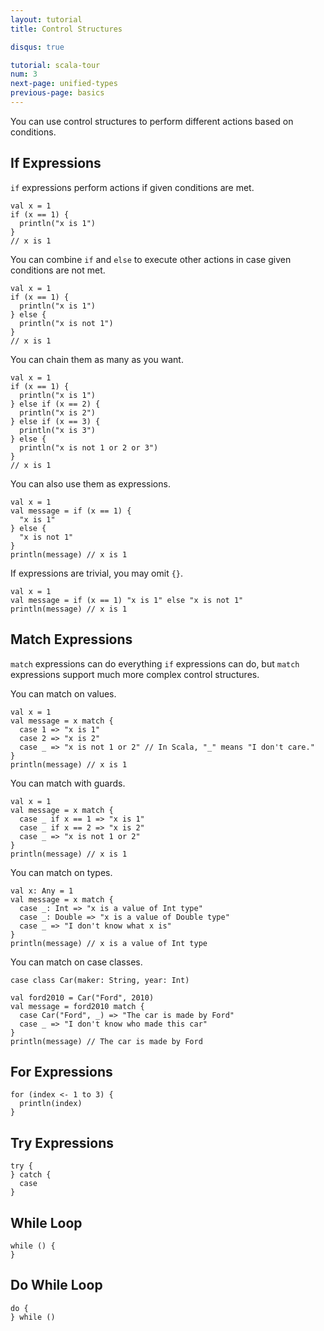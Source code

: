```yaml
---
layout: tutorial
title: Control Structures

disqus: true

tutorial: scala-tour
num: 3
next-page: unified-types
previous-page: basics
---
```


You can use control structures to perform different actions based on conditions.

## If Expressions

`if` expressions perform actions if given conditions are met.

```
val x = 1
if (x == 1) {
  println("x is 1")
}
// x is 1
```

You can combine `if` and `else` to execute other actions in case given conditions are not met.

```
val x = 1
if (x == 1) {
  println("x is 1")
} else {
  println("x is not 1")
}
// x is 1
```

You can chain them as many as you want.

```
val x = 1
if (x == 1) {
  println("x is 1")
} else if (x == 2) {
  println("x is 2")
} else if (x == 3) {
  println("x is 3")
} else {
  println("x is not 1 or 2 or 3")
}
// x is 1
```

You can also use them as expressions.

```
val x = 1
val message = if (x == 1) {
  "x is 1"
} else {
  "x is not 1"
}
println(message) // x is 1
```

If expressions are trivial, you may omit `{}`.

```
val x = 1
val message = if (x == 1) "x is 1" else "x is not 1"
println(message) // x is 1
```

## Match Expressions

`match` expressions can do everything `if` expressions can do, but `match` expressions support much more complex control structures.

You can match on values.

```
val x = 1
val message = x match {
  case 1 => "x is 1"
  case 2 => "x is 2"
  case _ => "x is not 1 or 2" // In Scala, "_" means "I don't care."
}
println(message) // x is 1
```

You can match with guards.

```
val x = 1
val message = x match {
  case _ if x == 1 => "x is 1"
  case _ if x == 2 => "x is 2"
  case _ => "x is not 1 or 2"
}
println(message) // x is 1
```

You can match on types.

```
val x: Any = 1
val message = x match {
  case _: Int => "x is a value of Int type"
  case _: Double => "x is a value of Double type"
  case _ => "I don't know what x is"
}
println(message) // x is a value of Int type
```

You can match on case classes.

```
case class Car(maker: String, year: Int)

val ford2010 = Car("Ford", 2010)
val message = ford2010 match {
  case Car("Ford", _) => "The car is made by Ford"
  case _ => "I don't know who made this car"
}
println(message) // The car is made by Ford
```

## For Expressions

```
for (index <- 1 to 3) {
  println(index)
}
```

## Try Expressions

```
try {
} catch {
  case 
}
```

## While Loop

```
while () {
}
```

## Do While Loop

```
do {
} while ()
```
